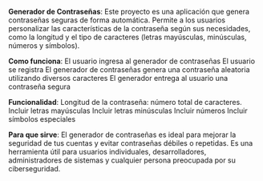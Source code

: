 **Generador de Contraseñas**:
Este proyecto es una aplicación que genera contraseñas seguras de forma automática. Permite a los usuarios personalizar las características de la contraseña según sus necesidades, como la longitud y el tipo de caracteres (letras mayúsculas, minúsculas, números y símbolos).

**Como funciona**:
El usuario ingresa al generador de contraseñas
El usuario se registra 
El generador de contraseñas genera una contraseña aleatoria utilizando diversos caracteres
El generador entrega al usuario una contraseña segura

**Funcionalidad**:
Longitud de la contraseña: número total de caracteres.
Incluir letras mayúsculas
Incluir letras minúsculas
Incluir números
Incluir símbolos especiales

**Para que sirve**:
El generador de contraseñas es ideal para mejorar la seguridad de tus cuentas y evitar contraseñas débiles o repetidas. Es una herramienta útil para usuarios individuales, desarrolladores, administradores de sistemas y cualquier persona preocupada por su ciberseguridad.

